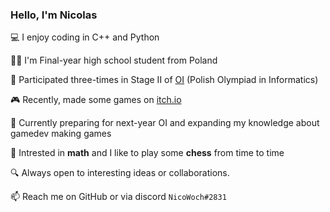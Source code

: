 ### Hello, I'm Nicolas

💻 I enjoy coding in C++ and Python

🧑‍🎓 I'm Final-year high school student from Poland

🧠 Participated three-times in Stage II of [OI](https://oi.edu.pl/) (Polish Olympiad in Informatics)

🎮 Recently, made some games on [itch.io](https://nicowoch.itch.io/)

🌱 Currently preparing for next-year OI and expanding my knowledge about gamedev making games

🧠 Intrested in **math** and I like to play some **chess** from time to time

🔍 Always open to interesting ideas or collaborations.

📫 Reach me on GitHub or via discord `NicoWoch#2831`
